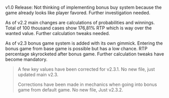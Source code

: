 v1.0 Release: Not thinking of implementing bonus buy system because the game already looks like player favored. Further investigation needed.

As of v2.2 main changes are calculations of probabilities and winnings. Total of 100 thousand cases show 176,81% RTP which is way over the wanted value. Further calculation tweaks needed.

As of v2.3 bonus game system is added with its own gimmick. Entering the bonus game from base game is possible but has a low chance. RTP percentage skyrocketed after bonus game. Further calculation tweaks have become mandatory.
> A few key values have been corrected for v2.3.1. No new file, just updated main v2.3.
> 
> Corrections have been made in mechanics when going into bonus game from default game. No new file, Just v2.3.2.
